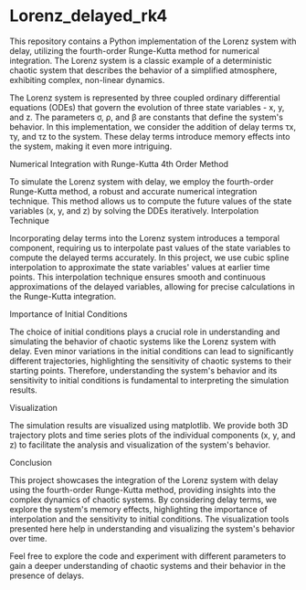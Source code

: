 # Lorenz_delayed_rk4

This repository contains a Python implementation of the Lorenz system with delay, utilizing the fourth-order Runge-Kutta method for numerical integration. The Lorenz system is a classic example of a deterministic chaotic system that describes the behavior of a simplified atmosphere, exhibiting complex, non-linear dynamics.

The Lorenz system is represented by three coupled ordinary differential equations (ODEs) that govern the evolution of three state variables - x, y, and z. The parameters σ, ρ, and β are constants that define the system's behavior. In this implementation, we consider the addition of delay terms τx, τy, and τz to the system. These delay terms introduce memory effects into the system, making it even more intriguing.

Numerical Integration with Runge-Kutta 4th Order Method

To simulate the Lorenz system with delay, we employ the fourth-order Runge-Kutta method, a robust and accurate numerical integration technique. This method allows us to compute the future values of the state variables (x, y, and z) by solving the DDEs iteratively.
Interpolation Technique

Incorporating delay terms into the Lorenz system introduces a temporal component, requiring us to interpolate past values of the state variables to compute the delayed terms accurately. In this project, we use cubic spline interpolation to approximate the state variables' values at earlier time points. This interpolation technique ensures smooth and continuous approximations of the delayed variables, allowing for precise calculations in the Runge-Kutta integration.

Importance of Initial Conditions

The choice of initial conditions plays a crucial role in understanding and simulating the behavior of chaotic systems like the Lorenz system with delay. Even minor variations in the initial conditions can lead to significantly different trajectories, highlighting the sensitivity of chaotic systems to their starting points. Therefore, understanding the system's behavior and its sensitivity to initial conditions is fundamental to interpreting the simulation results.

Visualization

The simulation results are visualized using matplotlib. We provide both 3D trajectory plots and time series plots of the individual components (x, y, and z) to facilitate the analysis and visualization of the system's behavior.

Conclusion

This project showcases the integration of the Lorenz system with delay using the fourth-order Runge-Kutta method, providing insights into the complex dynamics of chaotic systems. By considering delay terms, we explore the system's memory effects, highlighting the importance of interpolation and the sensitivity to initial conditions. The visualization tools presented here help in understanding and visualizing the system's behavior over time.

Feel free to explore the code and experiment with different parameters to gain a deeper understanding of chaotic systems and their behavior in the presence of delays.


